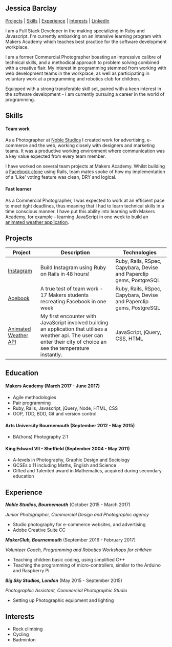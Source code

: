 ## Jessica Barclay

[Projects](#projects) | [Skills](#skills) | [Experience](#experience) | [Interests](#interests) | [LinkedIn](https://www.linkedin.com/in/jessica-barclay-bab35b10b/)

  I am a Full Stack Developer in the making specializing in Ruby and Javascript. I'm currently embarking on an intensive learning program with Makers Academy which teaches best practice for the software development workplace.

  I am a former Commercial Photographer boasting an impressive calibre of technical skills, and a methodical approach to problem solving combined with a creative flair. My interest in programming stemmed from working with web development teams in the workplace, as well as participating in voluntary work at a programming and robotics club for children.

  Equipped with a strong transferable skill set, paired with a keen interest in the software development - I am currently pursuing a career in the world of programming.


## Skills


#### Team work

  As a Photographer at [Noble Studios](https://www.noblestudios.co.uk/creative-product/) I created work for advertising, e-commerce and the web, working closely with designers and marketing teams.
  It was a productive working environment where communication was a key value expected from every team member.


  I have worked on several team projects at Makers Academy. Whilst building a [Facebook clone](https://github.com/JessicaBarclay/Acebook) using Rails, team mates spoke of how my implementation of a 'Like' voting feature was clean, DRY and logical.


#### Fast learner

  As a Commercial Photographer, I was expected to work at an efficient pace to meet tight deadlines, thus meaning that I had to learn technical skills in a time conscious manner. I have put this ability into learning with Makers Academy, for example - learning JavaScript in one week to build an [animated weather application](https://github.com/JessicaBarclay/Thermostat-Javascript).


####


## Projects

| Project   | Description | Technologies |
|---        |---         |---           |
| [Instagram](https://github.com/JessicaBarclay/instagram-challenge) | Build Instagram using Ruby on Rails in 48 hours!  | Ruby, Rails, RSpec, Capybara, Devise and Paperclip gems, PostgreSQL |
|[Acebook](https://github.com/JessicaBarclay/Acebook)| A true test of team work - 17 Makers students recreating Facebook in one week | Ruby, Rails, RSpec, Capybara, Devise and Paperclip gems, PostgreSQL|
| [Animated Weather API](https://github.com/JessicaBarclay/Thermostat-Javascript) | My first encounter with JavaScript involved building an application that utilises a weather api. The user can enter their city of choice an see the temperature instantly. | JavaScript, jQuery, CSS, HTML |


## Education

#### Makers Academy (March 2017 - June 2017)

- Agile methodologies
- Pair programming
- Ruby, Rails, Javascript, jQuery, Node, HTML, CSS
- OOP, TDD, BDD, Git and version control

#### Arts University Bournemouth (September 2012 - May 2015)

- BA(hons) Photography 2:1

#### King Edward VII - Sheffield (September 2004 - May 2011)

- A-levels in Photography, Graphic Design and Sociology
- GCSEs x 11 including Maths, English and Science
- Gifted and Talented award in Mathematics, acquired during secondary education

## Experience

**_Noble Studios, Bournemouth_** (October 2015 - March 2017)

*Junior Photographer, Commercial Design and Photographic agency*

- Studio photography for e-commerce websites, and advertising
- Adobe Creative Suite CC


**_MakerClub, Bournemouth_** (September 2016 - February 2017)

*Volunteer Coach, Programming and Robotics Workshops for children*

- Teaching children basic coding, using simplified C++
- Teaching the programming of micro-controllers, similar to the Arduino and Raspberry Pi


**_Big Sky Studios, London_** (May 2015 - September 2015)

*Photographic Assistant, Commercial Photographic Studio*

- Setting up Photographic equipment and lighting

## Interests

- Rock climbing
- Cycling
- Badminton
